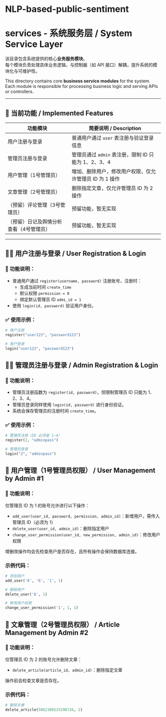 # NLP-based-public-sentiment

# services - 系统服务层 / System Service Layer

该目录包含系统提供的核心**业务服务模块**。  
每个模块负责处理具体业务逻辑，与控制器（如 API 接口）解耦，提升系统的模块化与可维护性。

This directory contains core **business service modules** for the system.  
Each module is responsible for processing business logic and serving APIs or controllers.

---

## 📌 当前功能 / Implemented Features

| 功能模块         | 简要说明 / Description                                         |
|------------------|---------------------------------------------------------------|
| 用户注册与登录   | 普通用户通过 `user` 表注册与验证登录信息                       |
| 管理员注册与登录 | 管理员通过 `admin` 表注册，限制 ID 只能为 1、2、3、4           |
| 用户管理（1号管理员） | 增加、删除用户，修改用户权限，仅允许管理员 ID 为 1 操作          |
| 文章管理（2号管理员） | 删除指定文章，仅允许管理员 ID 为 2 操作                        |
| （预留）评论管理（3号管理员） | 预留功能，暂无实现                                          |
| （预留）日记及舆情分析查看（4号管理员） | 预留功能，暂无实现                                   |

---

## 🧑‍💻 用户注册与登录 / User Registration & Login

### 📄 功能说明：

- 普通用户通过 `register(username, password)` 注册账号，注册时：
  - 生成当前时间 `create_time`
  - 默认权限 `permission = 0`
  - 绑定默认管理员 ID `admi_id = 1`
- 使用 `login(id, password)` 验证用户身份。

### ✅ 使用示例：

```python
# 用户注册
register("user123", "password123")

# 用户登录
login("user123", "password123")
```

## 👨‍💼 管理员注册与登录 / Admin Registration & Login

### 📄 功能说明：
- 管理员注册函数为 `register(id, password)`，但限制管理员 ID 只能为 1、2、3、4。  
- 管理员登录同样使用 `login(id, password)` 进行身份验证。  
- 系统会保存管理员的注册时间 `create_time`。

### ✅ 使用示例：

```python
# 管理员注册（ID 必须是 1~4）
register(2, "adminpass")

# 管理员登录
login("2", "adminpass")
```
## 👤 用户管理（1号管理员权限） / User Management by Admin #1

### 📄 功能说明：
仅管理员 ID 为 1 的账号允许进行以下操作：

- `add_user(user_id, password, permission, admin_id)`：新增用户，需传入管理员 ID（必须为 1）  
- `delete_user(user_id, admin_id)`：删除指定用户  
- `change_user_permission(user_id, new_permission, admin_id)`：修改用户权限  

增删改操作均会先检查用户是否存在，且所有操作会保持数据库连接。

### 示例代码：

```python
# 添加用户
add_user('6', '6', '1', 1)

# 删除用户
delete_user('6', 1)

# 修改用户权限
change_user_permission('1', 1, 1)
```
## 📝 文章管理（2号管理员权限） / Article Management by Admin #2

### 📄 功能说明：
仅管理员 ID 为 2 的账号允许删除文章：

- `delete_article(article_id, admin_id)`：删除指定文章

操作前会检查文章是否存在。

### 示例代码：

```python
# 删除文章
delete_article(5062309233296726, 2)
```
